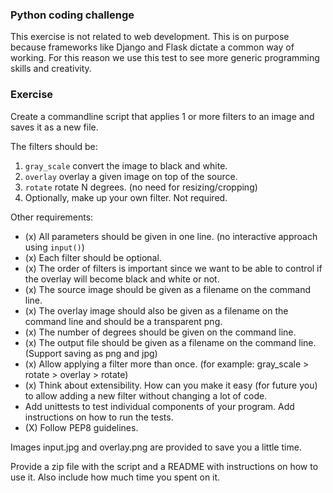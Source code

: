 ### Python coding challenge

This exercise is not related to web development. This is on purpose because frameworks like Django and Flask
dictate a common way of working. For this reason we use this test to see more generic programming skills
and creativity.

### Exercise

Create a commandline script that applies 1 or more filters to an image and saves it as a new file.

The filters should be:

1. `gray_scale` convert the image to black and white.
2. `overlay` overlay a given image on top of the source.
3. `rotate` rotate N degrees. (no need for resizing/cropping)
4. Optionally, make up your own filter. Not required.

Other requirements:

- (x) All parameters should be given in one line. (no interactive approach using `input()`)
- (x) Each filter should be optional.
- (x) The order of filters is important since we want to be able to control if the overlay will become black and white or not.
- (x) The source image should be given as a filename on the command line.
- (x) The overlay image should also be given as a filename on the command line and should be a transparent png.
- (x) The number of degrees should be given on the command line.
- (x) The output file should be given as a filename on the command line. (Support saving as png and jpg)
- (x) Allow applying a filter more than once. (for example: gray_scale > rotate > overlay > rotate)
- (x) Think about extensibility. How can you make it easy (for future you) to allow adding a new filter without changing a lot of code.
- Add unittests to test individual components of your program. Add instructions on how to run the tests.
- (X) Follow PEP8 guidelines.

Images input.jpg and overlay.png are provided to save you a little time.

Provide a zip file with the script and a README with instructions on how to use it.
Also include how much time you spent on it.
